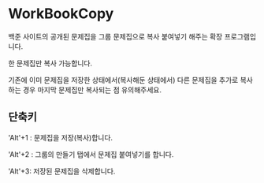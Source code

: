 # WorkBookCopy

백준 사이트의 공개된 문제집을 그룹 문제집으로 복사 붙여넣기 해주는 확장 프로그램입니다.

한 문제집만 복사 가능합니다.

기존에 이미 문제집을 저장한 상태에서(복사해둔 상태에서) 다른 문제집을 추가로 복사하는 경우 마지막 문제집만 복사되는 점 유의해주세요.

## 단축키

'Alt'+1 : 문제집을 저장(복사)합니다.

'Alt'+2 : 그룹의 만들기 탭에서 문제집 붙여넣기를 합니다.

'Alt'+3: 저장된 문제집을 삭제합니다.
